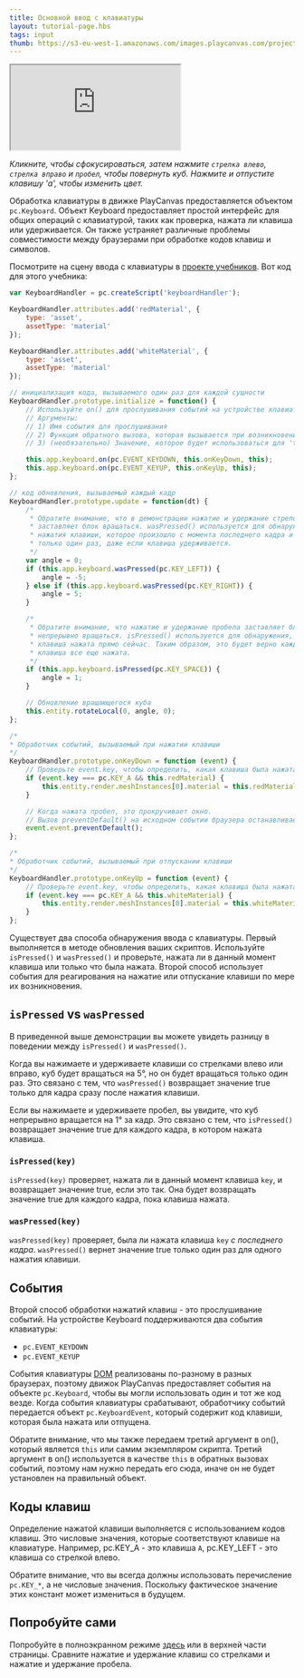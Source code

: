 ```yaml
---
title: Основной ввод с клавиатуры
layout: tutorial-page.hbs
tags: input
thumb: https://s3-eu-west-1.amazonaws.com/images.playcanvas.com/projects/12/405804/513097-image-75.jpg
---
```


<iframe loading="lazy" src="https://playcanv.as/p/rFZGQWCi/?overlay=false" title="Основной ввод с клавиатуры"></iframe>

*Кликните, чтобы сфокусироваться, затем нажмите `стрелка влево`, `стрелка вправо` и `пробел`, чтобы повернуть куб. Нажмите и отпустите клавишу 'a', чтобы изменить цвет.*

Обработка клавиатуры в движке PlayCanvas предоставляется объектом `pc.Keyboard`. Объект Keyboard предоставляет простой интерфейс
для общих операций с клавиатурой, таких как проверка, нажата ли клавиша или удерживается. Он также устраняет различные проблемы совместимости между браузерами при
обработке кодов клавиш и символов.

Посмотрите на сцену ввода с клавиатуры в [проекте учебников][1]. Вот код для этого учебника:

```javascript
var KeyboardHandler = pc.createScript('keyboardHandler');

KeyboardHandler.attributes.add('redMaterial', {
    type: 'asset',
    assetType: 'material'
});

KeyboardHandler.attributes.add('whiteMaterial', {
    type: 'asset',
    assetType: 'material'
});

// инициализация кода, вызываемого один раз для каждой сущности
KeyboardHandler.prototype.initialize = function() {
    // Используйте on() для прослушивания событий на устройстве клавиатуры.
    // Аргументы:
    // 1) Имя события для прослушивания
    // 2) Функция обратного вызова, которая вызывается при возникновении события
    // 3) (необязательно) Значение, которое будет использоваться для 'this' в функции обратного вызова

    this.app.keyboard.on(pc.EVENT_KEYDOWN, this.onKeyDown, this);
    this.app.keyboard.on(pc.EVENT_KEYUP, this.onKeyUp, this);
};

// код обновления, вызываемый каждый кадр
KeyboardHandler.prototype.update = function(dt) {
    /*
     * Обратите внимание, что в демонстрации нажатие и удержание стрелок не
     * заставляет блок вращаться. wasPressed() используется для обнаружения
     * нажатия клавиши, которое произошло с момента последнего кадра и будет вызываться
     * только один раз, даже если клавиша удерживается.
     */
    var angle = 0;
    if (this.app.keyboard.wasPressed(pc.KEY_LEFT)) {
        angle = -5;
    } else if (this.app.keyboard.wasPressed(pc.KEY_RIGHT)) {
        angle = 5;
    }

    /*
     * Обратите внимание, что нажатие и удержание пробела заставляет блок
     * непрерывно вращаться. isPressed() используется для обнаружения, если
     * клавиша нажата прямо сейчас. Таким образом, это будет верно каждый кадр, пока
     * клавиша все еще нажата.
     */
    if (this.app.keyboard.isPressed(pc.KEY_SPACE)) {
        angle = 1;
    }

    // Обновление вращающегося куба
    this.entity.rotateLocal(0, angle, 0);
};

/*
* Обработчик событий, вызываемый при нажатии клавиши
*/
KeyboardHandler.prototype.onKeyDown = function (event) {
    // Проверьте event.key, чтобы определить, какая клавиша была нажата
    if (event.key === pc.KEY_A && this.redMaterial) {
        this.entity.render.meshInstances[0].material = this.redMaterial.resource;
    }

    // Когда нажата пробел, это прокручивает окно.
    // Вызов preventDefault() на исходном событии браузера останавливает это.
    event.event.preventDefault();
};

/*
* Обработчик событий, вызываемый при отпускании клавиши
*/
KeyboardHandler.prototype.onKeyUp = function (event) {
    // Проверьте event.key, чтобы определить, какая клавиша была нажата
    if (event.key === pc.KEY_A && this.whiteMaterial) {
        this.entity.render.meshInstances[0].material = this.whiteMaterial.resource;
    }
};
```

Существует два способа обнаружения ввода с клавиатуры. Первый выполняется в методе обновления ваших скриптов. Используйте `isPressed()` и `wasPressed()` и проверьте, нажата ли в данный момент клавиша или только что была нажата. Второй способ использует события для реагирования на нажатие или отпускание клавиши по мере их возникновения.

## `isPressed` vs `wasPressed`

В приведенной выше демонстрации вы можете увидеть разницу в поведении между `isPressed()` и `wasPressed()`.

Когда вы нажимаете и удерживаете клавиши со стрелками влево или вправо, куб будет вращаться на 5°, но он будет вращаться только один раз. Это связано с тем, что `wasPressed()` возвращает значение true только для кадра сразу после нажатия клавиши.

Если вы нажимаете и удерживаете пробел, вы увидите, что куб непрерывно вращается на 1° за кадр. Это связано с тем, что `isPressed()` возвращает значение true для каждого кадра, в котором нажата клавиша.

### `isPressed(key)`

`isPressed(key)` проверяет, нажата ли в данный момент клавиша `key`, и возвращает значение true, если это так. Она будет возвращать значение true для каждого кадра, пока клавиша нажата.

### `wasPressed(key)`

`wasPressed(key)` проверяет, была ли нажата клавиша `key` *с последнего кадра*. `wasPressed()` вернет значение true только один раз для одного нажатия клавиши.

## События

Второй способ обработки нажатий клавиш - это прослушивание событий. На устройстве Keyboard поддерживаются два события клавиатуры:

* `pc.EVENT_KEYDOWN`
* `pc.EVENT_KEYUP`

События клавиатуры [DOM][3] реализованы по-разному в разных браузерах, поэтому движок PlayCanvas предоставляет события на объекте `pc.Keyboard`, чтобы вы могли использовать один и тот же код везде. Когда события клавиатуры срабатывают, обработчику событий передается объект `pc.KeyboardEvent`, который содержит код клавиши, которая была нажата или отпущена.

Обратите внимание, что мы также передаем третий аргумент в on(), который является `this` или самим экземпляром скрипта. Третий аргумент в on() используется в качестве `this` в обратных вызовах событий, поэтому нам нужно передать его сюда, иначе он не будет установлен на правильный объект.

## Коды клавиш

Определение нажатой клавиши выполняется с использованием кодов клавиш. Это числовые значения, которые соответствуют клавише на клавиатуре. Например, pc.KEY_A - это клавиша `A`, pc.KEY_LEFT - это клавиша со стрелкой влево.

Обратите внимание, что вы всегда должны использовать перечисление `pc.KEY_*`, а не числовые значения. Поскольку фактическое значение этих констант может измениться в будущем.

## Попробуйте сами

Попробуйте в полноэкранном режиме [здесь][2] или в верхней части страницы. Сравните нажатие и удержание клавиш со стрелками и нажатие и удержание пробела.

[1]: https://playcanvas.com/project/405804/overview/tutorial-basic-keyboard-input
[2]: https://playcanv.as/p/rFZGQWCi/
[3]: /user-manual/glossary#dom
